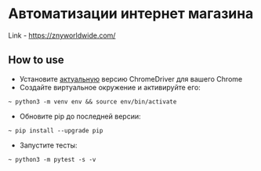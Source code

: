 # Автоматизации интернет магазина 

Link - https://znyworldwide.com/


## How to use
* Установите [актуальную](https://chromedriver.chromium.org/downloads) версию ChromeDriver для вашего Chrome
* Создайте виртуальное окружение и активируйте его:
```shell script
~ python3 -m venv env && source env/bin/activate
```
* Обновите pip до последней версии:
```shell script
~ pip install --upgrade pip
```
* Запустите тесты:
```shell script
~ python3 -m pytest -s -v
```

